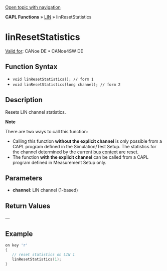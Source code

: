 [Open topic with navigation](../../../../../CANoeDEFamily.htm#Topics/CAPLFunctions/LIN/Functions/CAPLfunctionLINResetStatistics.md)

**CAPL Functions** » [LIN](../CAPLfunctionsLINOverview.md) » linResetStatistics

# linResetStatistics

[Valid for](../../../Shared/FeatureAvailability.md): CANoe DE • CANoe4SW DE

## Function Syntax

- `void linResetStatistics(); // form 1`
- `void linResetStatistics(long channel); // form 2`

## Description

Resets LIN channel statistics.

**Note**

There are two ways to call this function:

- Calling this function **without the explicit channel** is only possible from a CAPL program defined in the Simulation/Test Setup. The statistics for the channel determined by the current [bus context](../../Other/Functions/CAPLfunctionGetBusContext.md) are reset.
- The function **with the explicit channel** can be called from a CAPL program defined in Measurement Setup only.

## Parameters

- **channel**: LIN channel (1-based)

## Return Values

—

## Example

```c
on key 'r' 
{ 
   // reset statistics on LIN 1
   linResetStatistics(1);
}
```
